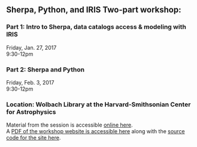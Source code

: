 ## Sherpa, Python, and IRIS Two-part workshop: 
### Part 1: Intro to Sherpa, data catalogs access & modeling with IRIS   
Friday, Jan. 27, 2017   
9:30-12pm    
### Part 2: Sherpa and Python    
Friday, Feb. 3, 2017    
9:30-12pm    
### Location: Wolbach Library at the Harvard-Smithsonian Center for Astrophysics
   
Material from the session is accessible [online here](https://hea-www.harvard.edu/AstroStat/cfa_workshops/sherpa-iris-20170127/).     
A [PDF of the workshop website is accessible here](https://github.com/CfA-Library/Training/blob/master/2017_01_27_Sherpa_Python_Iris/Sherpa-Python-Iris-2017-01.pdf) along with the [source code for the site here](https://github.com/CfA-Library/Training/blob/master/2017_01_27_Sherpa_Python_Iris/index_workshopsite.html).
